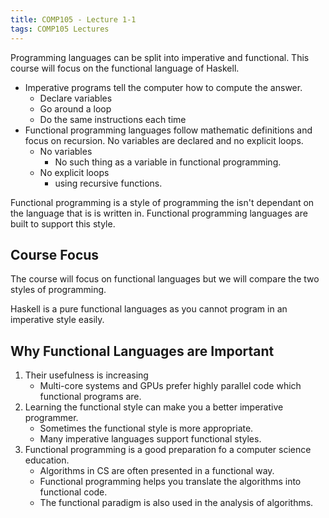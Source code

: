 ```yaml
---
title: COMP105 - Lecture 1-1
tags: COMP105 Lectures
---
```

Programming languages can be split into imperative and functional. This course will focus on the functional language of Haskell.

* Imperative programs tell the computer how to compute the answer.
	* Declare variables
	* Go around a loop
	* Do the same instructions each time
* Functional programming languages follow mathematic definitions and focus on recursion. No variables are declared and no explicit loops.
	* No variables
		* No such thing as a variable in functional programming.
	* No explicit loops
		* using recursive functions.

Functional programming is a style of programming the isn't dependant on the language that is is written in. Functional programming languages are built to support this style.

## Course Focus
The course will focus on functional languages but we will compare the two styles of programming.

Haskell is a pure functional languages as you cannot program in an imperative style easily.

## Why Functional Languages are Important
1. Their usefulness is increasing
	* Multi-core systems and GPUs prefer highly parallel code which functional programs are.
2. Learning the functional style can make you a better imperative programmer.
	* Sometimes the functional style is more appropriate.
	* Many imperative languages support functional styles.
3. Functional programming is a good preparation fo a computer science education.
	* Algorithms in CS are often presented in a functional way.
	* Functional programming helps you translate the algorithms into functional code.
	* The functional paradigm is also used in the analysis of algorithms.
